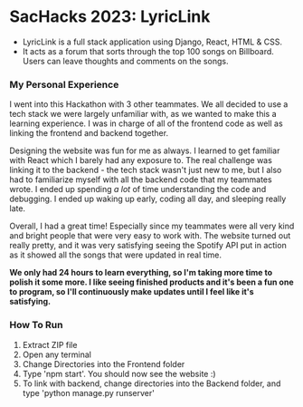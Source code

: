 # SacHacks 2023: LyricLink
- LyricLink is a full stack application using Django, React, HTML & CSS.
- It acts as a forum that sorts through the top 100 songs on Billboard. Users can leave thoughts and comments on the songs. 

### My Personal Experience
I went into this Hackathon with 3 other teammates. We all decided to use a tech stack we were largely unfamiliar with, as we wanted to make this a learning experience. I was in charge of all of the frontend code as well as linking the frontend and backend together. 

Designing the website was fun for me as always. I learned to get familiar with React which I barely had any exposure to. The real challenge was linking it to the backend - the tech stack wasn't just new to me, but I also had to familiarize myself with all the backend code that my teammates wrote. I ended up spending *a lot* of time understanding the code and debugging. I ended up waking up early, coding all day, and sleeping really late.

Overall, I had a great time! Especially since my teammates were all very kind and bright people that were very easy to work with. The website turned out really pretty, and it was very satisfying seeing the Spotify API put in action as it showed all the songs that were updated in real time.

**We only had 24 hours to learn everything, so I'm taking more time to polish it some more. I like seeing finished products and it's been a fun one to program, so I'll continuously make updates until I feel like it's satisfying.**

### How To Run
1. Extract ZIP file
2. Open any terminal 
3. Change Directories into the Frontend folder
4. Type 'npm start'. You should now see the website :)
5. To link with backend, change directories into the Backend folder, and type 'python manage.py runserver'
